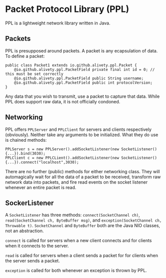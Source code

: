 # Packet Protocol Library (PPL)
PPL is a lightweight network library written in Java. 

## Packets
PPL is presupposed around packets. A packet is any ecapsulation of data. To define a packet:

    public class Packet1 extends io.github.alivety.ppl.Packet {
        @io.github.alivety.ppl.PacketField private final int id = 0; // this must be set correctly
	    @io.github.alivety.ppl.PacketField public String username;
	    @io.github.alivety.ppl.PacketField public int protocolVersion;
    }

Any data that you wish to transmit, use a packet to capture that data. While PPL does support raw data, it is not officially condoned.

## Networking
PPL offers `PPLServer` and `PPLClient` for servers and clients respectively (obviously). Neither take any arguments to be initialized. What they do use is chained methods:

    PPLServer s = new PPLServer().addSocketListener(new SocketListener(){...}).bind(3030);
    PPLClient c = new PPLCLient().addSocketListener(new SocketListener(){...}).connect("localhost",3030);
 
There are no further (public) methods for either networking class. They will automagically wait for all the data of a packet to be received, transform raw network data into packets, and fire read events on the socket listener whenever an entire packet is read.

## SockerListener
A `SocketListener` has three methods: `connect(SocketChannel ch)`, `read(SocketChannel ch, ByteBuffer msg)`, and `exception(SocketChannel ch, Throwable t)`. `SocketChannel` and `ByteBuffer` both are the Java NIO classes, not an abstraction.

`connect` is called for servers when a new client connects and for clients when it connects to the server.

`read` is called for servers when a client sends a packet for for clients when the server sends a packet.

`exception` is called for both whenever an exception is thrown by PPL. 
